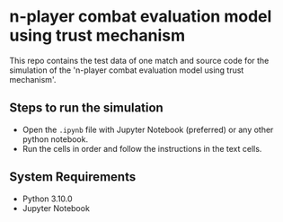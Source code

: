 # n-player combat evaluation model using trust mechanism
This repo contains the test data of one match and source code for the simulation of the 'n-player combat evaluation model using trust mechanism'.

## Steps to run the simulation
- Open the `.ipynb` file with Jupyter Notebook (preferred) or any other python notebook.
- Run the cells in order and follow the instructions in the text cells.

## System Requirements
- Python 3.10.0
- Jupyter Notebook
